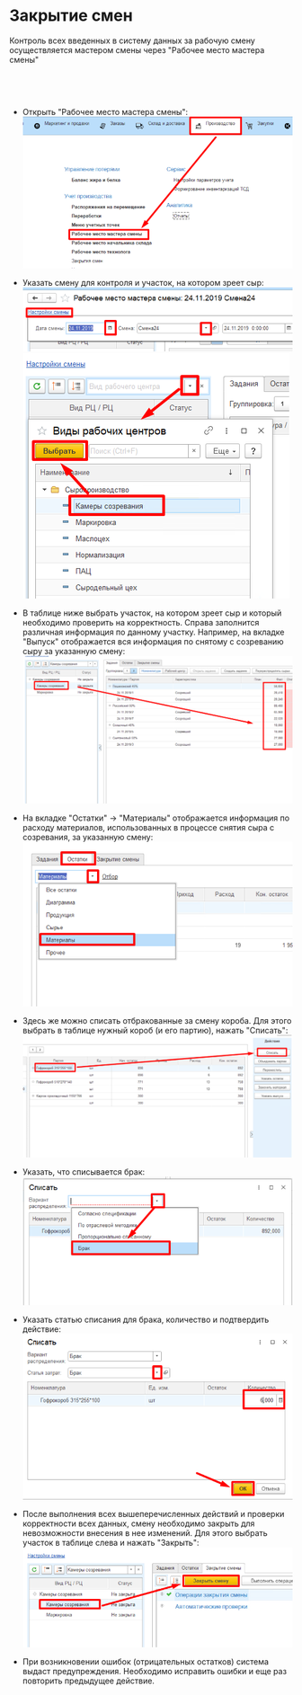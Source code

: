 # Закрытие смен


Контроль всех введенных в систему данных за рабочую смену осуществляется
мастером смены через "Рабочее место мастера смены"

 

 

-   Открыть "Рабочее место мастера смены":  
    ![](CloseWorkShift.assets/drex_zakrytie_smen_custom.png)
    
-   Указать смену для контроля и участок, на котором зреет сыр:  
    ![](CloseWorkShift.assets/drex_zakrytie_smen_custom_2.png)  
    ![](CloseWorkShift.assets/drex_zakrytie_smen_custom_3.png)

-   В таблице ниже выбрать участок, на котором зреет сыр и который
    необходимо проверить на корректность. Справа заполнится различная
    информация по данному участку. Например, на вкладке "Выпуск"
    отображается вся информация по снятому с созреванию сыру за
    указанную смену:  
    ![](CloseWorkShift.assets/drex_zakrytie_smen_custom_4.png)

-   На вкладке "Остатки" -\> "Материалы" отображается информация по
    расходу материалов, использованных в процессе снятия сыра с
    созревания, за указанную смену:  
    ![](CloseWorkShift.assets/drex_zakrytie_smen_custom_5.png)

-   Здесь же можно списать отбракованные за смену короба. Для этого
    выбрать в таблице нужный короб (и его партию), нажать "Списать":  
    ![](CloseWorkShift.assets/drex_zakrytie_smen_custom_6.png)

-   Указать, что списывается брак:  
    ![image-20200910095321605](CloseWorkShift.assets/image-20200910095321605.png)

-   Указать статью списания для брака, количество и подтвердить
    действие:  
    ![image-20200910095426562](CloseWorkShift.assets/image-20200910095426562.png)


-   После выполнения всех вышеперечисленных действий и проверки
    корректности всех данных, смену необходимо закрыть для невозможности
    внесения в нее изменений. Для этого выбрать участок в таблице слева
    и нажать "Закрыть":  
    ![](CloseWorkShift.assets/drex_zakrytie_smen_custom_10.png)

-   При возникновении ошибок (отрицательных остатков) система выдаст
    предупреждения. Необходимо исправить ошибки и еще раз повторить предыдущее действие.
    

